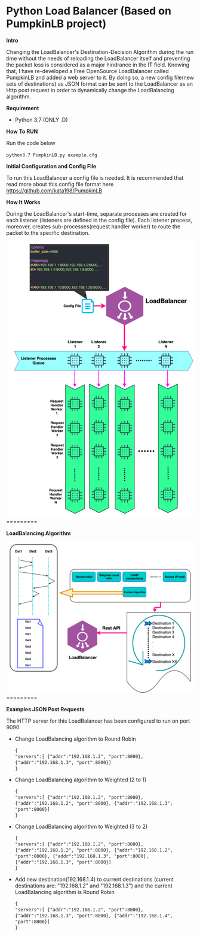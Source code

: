Python Load Balancer (Based on PumpkinLB project)
=========
**Intro**

Changing the LoadBalancer's Destination-Decision Algorithm during the run time without the needs of reloading the LoadBalancer itself and preventing the packet loss is considered as a major hindrance in the IT field. Knowing that, I have re-developed a Free OpenSource LoadBalancer called PumpkinLB and added a web server to it. By doing so, a new config file(new sets of destinations) as JSON format can be sent to the LoadBalancer as an Http post request in order to dynamically change the LoadBalancing algorithm. 

**Requirement**

-   Python 3.7 (ONLY :D)

**How To RUN**

Run the code below

``python3.7 PumpkinLB.py example.cfg``

**Initial Configuration and Config File**

To run this LoadBalancer a config file is needed. It is recommended that read more about this config file format here https://github.com/kata198/PumpkinLB

**How It Works**

During the LoadBalancer's start-time, separate processes are created for each listener (listeners are defined in the config file). Each listener process, moreover, creates sub-processes(request handler worker) to route the packet to the specific destination.

<img src="https://raw.githubusercontent.com/nephilimboy/Python-LoadBalancer/master/Screen%20Shot%202019-11-04%20at%208.57.05%20AM.png" />
=========

**LoadBalancing Algorithm**

<img src="https://raw.githubusercontent.com/nephilimboy/Python-LoadBalancer/master/Screen%20Shot%202019-11-04%20at%208.56.41%20AM.png" />
=========

**Examples JSON Post Requests**

The HTTP server for this LoadBalancer has been configured to run on port 9090

* Change LoadBalancing algorithm to Round Robin

    ```
    {
    "servers":[ {"addr":"192.168.1.2", "port":8000}, {"addr":"192.168.1.3", "port":8000}]
    } 
    ````
    
* Change LoadBalancing algorithm to Weighted (2 to 1)

    ```
    {
    "servers":[ {"addr":"192.168.1.2", "port":8000}, {"addr":"192.168.1.2", "port":8000}, {"addr":"192.168.1.3", "port":8000}]
    } 
    ````

* Change LoadBalancing algorithm to Weighted (3 to 2)

    ```
    {
    "servers":[ {"addr":"192.168.1.2", "port":8000}, {"addr":"192.168.1.2", "port":8000}, {"addr":"192.168.1.2", "port":8000}, {"addr":"192.168.1.3", "port":8000}, {"addr":"192.168.1.3", "port":8000}]
    } 
    ````
    
* Add new destination(192.168.1.4) to current destinations (current destinations are: "192.168.1.2" and "192.168.1.3") and the current LoadBalancing algorithm is Round Robin

    ```
    {
    "servers":[ {"addr":"192.168.1.2", "port":8000}, {"addr":"192.168.1.3", "port":8000}, {"addr":"192.168.1.4", "port":8000}]
    } 
    ````